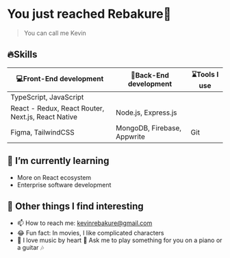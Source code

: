 # You just reached Rebakure👋
> You can call me Kevin

## 🔥Skills

|💻Front-End development | 🚥Back-End development | ⌛Tools I use |
|--------------------|----------------------|------------|
| TypeScript, JavaScript |  |  |
|React - Redux, React Router, Next.js, React Native | Node.js, Express.js | |
| Figma, TailwindCSS | MongoDB, Firebase, Appwrite | Git |
  
## 🌱 I’m currently learning
- More on React ecosystem
- Enterprise software development

## 💪 Other things I find interesting
- 📫 How to reach me: kevinrebakure@gmail.com
- 😂 Fun fact: In movies, I like complicated characters
- 🎹 I love music by heart 🎸 Ask me to play something for you on a piano or a guitar 🎶
